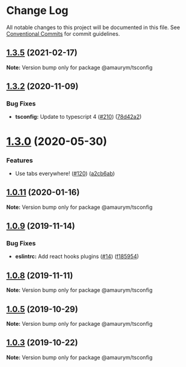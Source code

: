 # Change Log

All notable changes to this project will be documented in this file.
See [Conventional Commits](https://conventionalcommits.org) for commit guidelines.

## [1.3.5](https://github.com/amaurym/config/compare/v1.3.4...v1.3.5) (2021-02-17)

**Note:** Version bump only for package @amaurym/tsconfig





## [1.3.2](https://github.com/amaurym/config/compare/v1.3.1...v1.3.2) (2020-11-09)


### Bug Fixes

* **tsconfig:** Update to typescript 4 ([#210](https://github.com/amaurym/config/issues/210)) ([78d42a2](https://github.com/amaurym/config/commit/78d42a2d95ff1e27cc9d3d5399d261eb7c3b9610))





# [1.3.0](https://github.com/amaurym/config/compare/v1.2.0...v1.3.0) (2020-05-30)


### Features

* Use tabs everywhere! ([#120](https://github.com/amaurym/config/issues/120)) ([a2cb6ab](https://github.com/amaurym/config/commit/a2cb6aba9fffa9900765b05287f62ce5185372e9))





## [1.0.11](https://github.com/amaurym/config/compare/v1.0.10...v1.0.11) (2020-01-16)

**Note:** Version bump only for package @amaurym/tsconfig





## [1.0.9](https://github.com/amaurym/config/compare/v1.0.8...v1.0.9) (2019-11-14)


### Bug Fixes

* **eslintrc:** Add react hooks plugins ([#14](https://github.com/amaurym/config/issues/14)) ([f185954](https://github.com/amaurym/config/commit/f18595479effec2e86064198a1a1a200e82066da))





## [1.0.8](https://github.com/amaurym/config/compare/v1.0.7...v1.0.8) (2019-11-11)

**Note:** Version bump only for package @amaurym/tsconfig





## [1.0.5](https://github.com/amaurym/config/compare/v1.0.4...v1.0.5) (2019-10-29)

**Note:** Version bump only for package @amaurym/tsconfig





## [1.0.3](https://github.com/amaurym/config/compare/v1.0.2...v1.0.3) (2019-10-22)

**Note:** Version bump only for package @amaurym/tsconfig
